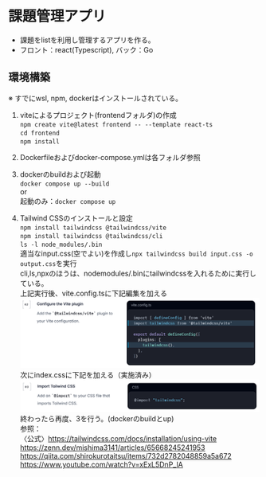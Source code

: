# 課題管理アプリ
* 課題をlistを利用し管理するアプリを作る。
* フロント：react(Typescript), バック：Go

## 環境構築  
※ すでにwsl, npm, dockerはインストールされている。

1. viteによるプロジェクト(frontendフォルダ)の作成  
`npm create vite@latest frontend -- --template react-ts`  
`cd frontend`    
`npm install`  

2. Dockerfileおよびdocker-compose.ymlは各フォルダ参照  

3. dockerのbuildおよび起動  
`docker compose up --build`  
or  
起動のみ：`docker compose up`   

4. Tailwind CSSのインストールと設定  
`npm install tailwindcss @tailwindcss/vite`  
`npm install tailwindcss @tailwindcss/cli`  
`ls -l node_modules/.bin`  
適当なinput.css(空でよい)を作成し`npx tailwindcss build input.css -o output.css`を実行  
cli,ls,npxのほうは、nodemodules/.binにtailwindcssを入れるために実行している。  
上記実行後、vite.config.tsに下記編集を加える  
![alt text](image.png)  
次にindex.cssに下記を加える（実施済み）
![alt text](image-1.png)  
終わったら再度、3を行う。(dockerのbuildとup)  
参照：  
〈公式〉https://tailwindcss.com/docs/installation/using-vite  
https://zenn.dev/mishima3141/articles/65668245241953  
https://qiita.com/shirokurotaitsu/items/732d2782048859a5a672  
https://www.youtube.com/watch?v=xExL5DnP_lA  